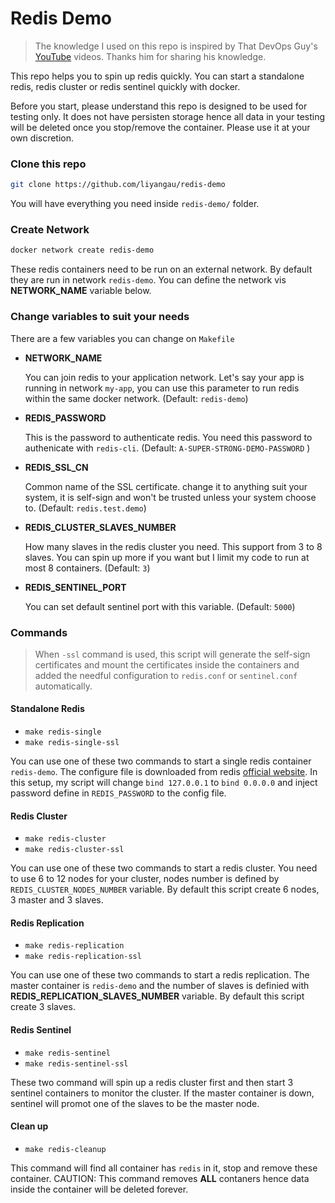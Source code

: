 # Redis Demo



> The knowledge I used on this repo is inspired by That DevOps Guy's [YouTube](https://www.youtube.com/channel/UCFe9-V_rN9nLqVNiI8Yof3w) videos. Thanks him for sharing his knowledge.

This repo helps you to spin up redis quickly. You can start a standalone redis, redis cluster or redis sentinel quickly with docker.

Before you start, please understand this repo is designed to be used for testing only. It does not have persisten storage hence all data in your testing will be deleted once you stop/remove the container. Please use it at your own discretion.

### Clone this repo

```bash
git clone https://github.com/liyangau/redis-demo
```

You will have everything you need inside `redis-demo/` folder.

### Create Network

```bash
docker network create redis-demo
```

These redis containers need to be run on an external network. By default they are run in network `redis-demo`.
You can define the network vis **NETWORK_NAME** variable below. 

### Change variables to suit your needs

There are a few variables you can change on `Makefile`

- **NETWORK_NAME**

  You can join redis to your application network. Let's say your app is running in network `my-app`, you can use this parameter to run redis within the same docker network. (Default: `redis-demo`)

- **REDIS_PASSWORD**

  This is the password to authenticate redis. You need this password to authenicate with `redis-cli`. (Default: `A-SUPER-STRONG-DEMO-PASSWORD` )

- **REDIS_SSL_CN**

  Common name of the SSL certificate. change it to anything suit your system, it is self-sign and won't be trusted  unless your system choose to. (Default: `redis.test.demo`)

- **REDIS_CLUSTER_SLAVES_NUMBER**

  How many slaves in the redis cluster you need. This support from 3 to 8 slaves. You can spin up more if you want but I limit my code to run at most 8 containers. (Default: `3`)

- **REDIS_SENTINEL_PORT**

  You can set default sentinel port with this variable. (Default: `5000`)

### Commands

> When `-ssl` command is used, this script will generate the self-sign certificates and mount the certificates inside the containers and added the needful configuration to `redis.conf` or `sentinel.conf` automatically. 

#### Standalone Redis

- `make redis-single` 
- `make redis-single-ssl`

You can use one of these two commands to start a single redis container `redis-demo`. The configure file is downloaded from redis [official website](https://raw.githubusercontent.com/redis/redis/6.0/redis.conf). In this setup, my script will change `bind 127.0.0.1` to `bind 0.0.0.0` and inject password define in `REDIS_PASSWORD` to the config file.

#### Redis Cluster

- `make redis-cluster`
- `make redis-cluster-ssl`

You can use one of these two commands to start a redis cluster. You need to use 6 to 12 nodes for your cluster, nodes number is defined by `REDIS_CLUSTER_NODES_NUMBER` variable. By default this script create 6 nodes, 3 master and 3 slaves.

#### Redis Replication

- `make redis-replication`
- `make redis-replication-ssl`

You can use one of these two commands to start a redis replication. The master container is `redis-demo` and the number of slaves is definied with **REDIS_REPLICATION_SLAVES_NUMBER** variable. By default this script create 3 slaves. 

#### Redis Sentinel

- `make redis-sentinel`
- `make redis-sentinel-ssl`

These two command will spin up a redis cluster first and then start 3 sentinel containers to monitor the cluster. If the master container  is down, sentinel will promot one of the slaves to be the master node.

#### Clean up

- `make redis-cleanup`

This command will find all container has `redis` in it, stop and remove these container. CAUTION: This command removes **ALL** contaners hence data inside the container will be deleted forever.